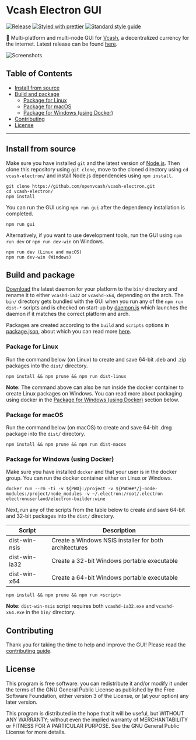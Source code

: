 # Vcash Electron GUI

[![Release](https://img.shields.io/github/release/openvcash/vcash-electron.svg)](https://github.com/openvcash/vcash-electron/releases)
[![Styled with prettier](https://img.shields.io/badge/styled_with-prettier-ff69b4.svg)](https://github.com/prettier/prettier)
[![Standard style guide](https://img.shields.io/badge/code_style-standard-brightgreen.svg)](https://standardjs.com)

:honeybee: Multi-platform and multi-node GUI for [Vcash](https://vcash.info/),
a decentralized currency for the internet. Latest release can be found
[here](https://github.com/openvcash/vcash-electron/releases).

![Screenshots](http://i.imgur.com/i3Dxol0.gif)

## Table of Contents
- [Install from source](#install-from-source)
- [Build and package](#build-and-package)
  * [Package for Linux](#package-for-linux)
  * [Package for macOS](#package-for-macos)
  * [Package for Windows (using Docker)](#package-for-windows-using-docker)
- [Contributing](#contributing)
- [License](#license)

--------------------------------------------------------------------------------

## Install from source
Make sure you have installed `git` and the latest version of
[Node.js](https://nodejs.org/en/download/current/). Then clone this repository
using `git clone`, move to the cloned directory using `cd vcash-electron/` and
install Node.js dependencies using `npm install`.

    git clone https://github.com/openvcash/vcash-electron.git
    cd vcash-electron/
    npm install

You can run the GUI using `npm run gui` after the dependency installation
is completed.

    npm run gui

Alternatively, if you want to use development tools, run the GUI
using `npm run dev` or `npm run dev-win` on Windows.

    npm run dev (Linux and macOS)
    npm run dev-win (Windows)

## Build and package
[Download](https://vcash.info/wallets.php) the latest daemon for your platform
to the `bin/` directory and rename it to either `vcashd-ia32` or `vcashd-x64`,
depending on the arch. The `bin/` directory gets bundled with the GUI when you
run any of the `npm run dist-*` scripts and is checked on start-up by
[daemon.js](https://github.com/openvcash/vcash-electron/blob/master/src/daemon.js)
which launches the daemon if it matches the correct platform and arch.

Packages are created according to the `build` and `scripts` options in
[package.json](https://github.com/openvcash/vcash-electron/blob/master/package.json#L13-L36),
about which you can read more
[here](https://github.com/electron-userland/electron-builder/wiki/Options).

### Package for Linux
Run the command below (on Linux) to create and save 64-bit .deb and .zip
packages into the `dist/` directory.

    npm install && npm prune && npm run dist-linux

**Note:** The command above can also be run inside the docker container to
create Linux packages on Windows. You can read more about packaging using
docker in the
[Package for Windows (using Docker)](#package-for-windows-using-docker)
section below.

### Package for macOS
Run the command below (on macOS) to create and save 64-bit .dmg
package into the `dist/` directory.

    npm install && npm prune && npm run dist-macos

### Package for Windows (using Docker)
Make sure you have installed `docker` and that your user is in the docker
group. You can run the docker container either on Linux or Windows.

```
docker run --rm -ti -v ${PWD}:/project -v ${PWD##*/}-node-modules:/project/node_modules -v ~/.electron:/root/.electron electronuserland/electron-builder:wine
```

Next, run any of the scripts from the table below to create and save 64-bit and
32-bit packages into the `dist/` directory.

Script | Description
------ | ------
dist-win-nsis | Create a Windows NSIS installer for both architectures
dist-win-ia32 | Create a 32-bit Windows portable executable
dist-win-x64 | Create a 64-bit Windows portable executable

    npm install && npm prune && npm run <script>

**Note:** `dist-win-nsis` script requires both `vcashd-ia32.exe` and
`vcashd-x64.exe` in the `bin/` directory.

## Contributing
Thank you for taking the time to help and improve the GUI! Please read the
[contributing guide](https://github.com/openvcash/vcash-electron/.github/CONTRIBUTING.md).

## License
This program is free software: you can redistribute it and/or modify
it under the terms of the GNU General Public License as published by
the Free Software Foundation, either version 3 of the License, or
(at your option) any later version.

This program is distributed in the hope that it will be useful,
but WITHOUT ANY WARRANTY; without even the implied warranty of
MERCHANTABILITY or FITNESS FOR A PARTICULAR PURPOSE.  See the
GNU General Public License for more details.
